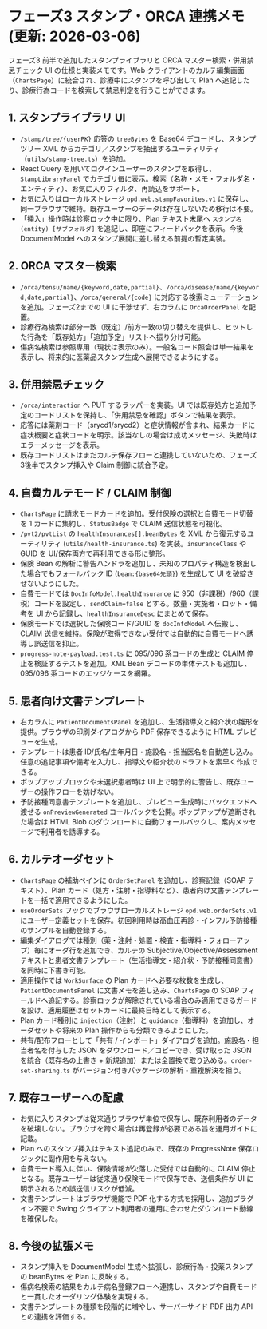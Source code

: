 # フェーズ3 スタンプ・ORCA 連携メモ (更新: 2026-03-06)

フェーズ3 前半で追加したスタンプライブラリと ORCA マスター検索・併用禁忌チェック UI の仕様と実装メモです。Web クライアントのカルテ編集画面（`ChartsPage`）に統合され、診療中にスタンプを呼び出して Plan へ追記したり、診療行為コードを検索して禁忌判定を行うことができます。

## 1. スタンプライブラリ UI
- `/stamp/tree/{userPK}` 応答の `treeBytes` を Base64 デコードし、スタンプツリー XML からカテゴリ／スタンプを抽出するユーティリティ（`utils/stamp-tree.ts`）を追加。
- React Query を用いてログインユーザーのスタンプを取得し、`StampLibraryPanel` でカテゴリ毎に表示。検索（名称・メモ・フォルダ名・エンティティ）、お気に入りフィルタ、再読込をサポート。
- お気に入りはローカルストレージ `opd.web.stampFavorites.v1` に保存し、同一ブラウザで維持。既存ユーザーのデータは存在しないため移行は不要。
- 「挿入」操作時は診察ロック中に限り、Plan テキスト末尾へ `スタンプ名 (entity) [サブフォルダ]` を追記し、即座にフィードバックを表示。今後 DocumentModel へのスタンプ展開に差し替える前提の暫定実装。

## 2. ORCA マスター検索
- `/orca/tensu/name/{keyword,date,partial}`、`/orca/disease/name/{keyword,date,partial}`、`/orca/general/{code}` に対応する検索ミューテーションを追加。フェーズ2までの UI に干渉せず、右カラムに `OrcaOrderPanel` を配置。
- 診療行為検索は部分一致（既定）/前方一致の切り替えを提供し、ヒットした行為を「既存処方」「追加予定」リストへ振り分け可能。
- 傷病名検索は参照専用（現状は表示のみ）。一般名コード照会は単一結果を表示し、将来的に医薬品スタンプ生成へ展開できるようにする。

## 3. 併用禁忌チェック
- `/orca/interaction` へ PUT するラッパーを実装。UI では既存処方と追加予定のコードリストを保持し、「併用禁忌を確認」ボタンで結果を表示。
- 応答には薬剤コード（srycd1/srycd2）と症状情報が含まれ、結果カードに症状概要と症状コードを明示。該当なしの場合は成功メッセージ、失敗時はエラーメッセージを表示。
- 既存コードリストはまだカルテ保存フローと連携していないため、フェーズ3後半でスタンプ挿入や Claim 制御に統合予定。

## 4. 自費カルテモード / CLAIM 制御
- `ChartsPage` に請求モードカードを追加。受付保険の選択と自費モード切替を 1 カードに集約し、`StatusBadge` で CLAIM 送信状態を可視化。
- `/pvt2/pvtList` の `healthInsurances[].beanBytes` を XML から復元するユーティリティ (`utils/health-insurance.ts`) を実装。`insuranceClass` や GUID を UI/保存両方で再利用できる形に整形。
- 保険 Bean の解析に警告ハンドラを追加し、未知のプロパティ構造を検出した場合でもフォールバック ID (`bean:{base64先頭}`) を生成して UI を破綻させないようにした。
- 自費モードでは `DocInfoModel.healthInsurance` に 950（非課税）/960（課税）コードを設定し、`sendClaim=false` とする。数量・実施者・ロット・備考を UI から記録し、`healthInsuranceDesc` にまとめて保存。
- 保険モードでは選択した保険コード/GUID を `docInfoModel` へ伝搬し、CLAIM 送信を維持。保険が取得できない受付では自動的に自費モードへ誘導し誤送信を抑止。
- `progress-note-payload.test.ts` に 095/096 系コードの生成と CLAIM 停止を検証するテストを追加。XML Bean デコードの単体テストも追加し、095/096 系コードのエッジケースを網羅。

## 5. 患者向け文書テンプレート
- 右カラムに `PatientDocumentsPanel` を追加し、生活指導文と紹介状の雛形を提供。ブラウザの印刷ダイアログから PDF 保存できるように HTML プレビューを生成。
- テンプレートは患者 ID/氏名/生年月日・施設名・担当医名を自動差し込み。任意の追記事項や備考を入力し、指導文や紹介状のドラフトを素早く作成できる。
- ポップアップブロックや未選択患者時は UI 上で明示的に警告し、既存ユーザーの操作フローを妨げない。
- 予防接種同意書テンプレートを追加し、プレビュー生成時にバックエンドへ渡せる `onPreviewGenerated` コールバックを公開。ポップアップが遮断された場合は HTML Blob のダウンロードに自動フォールバックし、案内メッセージで利用者を誘導する。

## 6. カルテオーダセット

- `ChartsPage` の補助ペインに `OrderSetPanel` を追加し、診察記録（SOAP テキスト）、Plan カード（処方・注射・指導料など）、患者向け文書テンプレートを一括で適用できるようにした。
- `useOrderSets` フックでブラウザローカルストレージ `opd.web.orderSets.v1` にユーザー定義セットを保存。初回利用時は高血圧再診・インフル予防接種のサンプルを自動登録する。
- 編集ダイアログでは種別（薬・注射・処置・検査・指導料・フォローアップ）毎にオーダ行を追加でき、カルテの Subjective/Objective/Assessment テキストと患者文書テンプレート（生活指導文・紹介状・予防接種同意書）を同時に下書き可能。
- 適用操作では `WorkSurface` の Plan カードへ必要な枚数を生成し、`PatientDocumentsPanel` に文書メモを差し込み、`ChartsPage` の SOAP フィールドへ追記する。診察ロックが解除されている場合のみ適用できるガードを設け、適用履歴はセットカードに最終日時として表示する。
- Plan カード種別に `injection`（注射）と `guidance`（指導料）を追加し、オーダセットや将来の Plan 操作からも分類できるようにした。
- 共有/配布フローとして「共有 / インポート」ダイアログを追加。施設名・担当者名を付与した JSON をダウンロード／コピーでき、受け取った JSON を統合（既存名の上書き + 新規追加）または全置換で取り込める。`order-set-sharing.ts` がバージョン付きパッケージの解析・重複解決を担う。

## 7. 既存ユーザーへの配慮
- お気に入りスタンプは従来通りブラウザ単位で保存し、既存利用者のデータを破壊しない。ブラウザを跨ぐ場合は再登録が必要である旨を運用ガイドに記載。
- Plan へのスタンプ挿入はテキスト追記のみで、既存の ProgressNote 保存ロジックに副作用を与えない。
- 自費モード導入に伴い、保険情報が欠落した受付では自動的に CLAIM 停止となる。既存ユーザーは従来通り保険モードで保存でき、送信条件が UI に明示されるため誤送信リスクが低減。
- 文書テンプレートはブラウザ機能で PDF 化する方式を採用し、追加プラグイン不要で Swing クライアント利用者の運用に合わせたダウンロード動線を確保した。

## 8. 今後の拡張メモ
- スタンプ挿入を DocumentModel 生成へ拡張し、診療行為・投薬スタンプの beanBytes を Plan に反映する。
- 傷病名検索の結果をカルテ病名登録フローへ連携し、スタンプや自費モードと一貫したオーダリング体験を実現する。
- 文書テンプレートの種類を段階的に増やし、サーバーサイド PDF 出力 API との連携を評価する。
